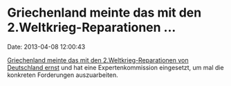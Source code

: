 Griechenland meinte das mit den 2.Weltkrieg-Reparationen \...
=============================================================

Date: 2013-04-08 12:00:43

[Griechenland meinte das mit den 2.Weltkrieg-Reparationen von
Deutschland ernst](http://ml.spiegel.de/article.do?id=892962) und hat
eine Expertenkommission eingesetzt, um mal die konkreten Forderungen
auszuarbeiten.
